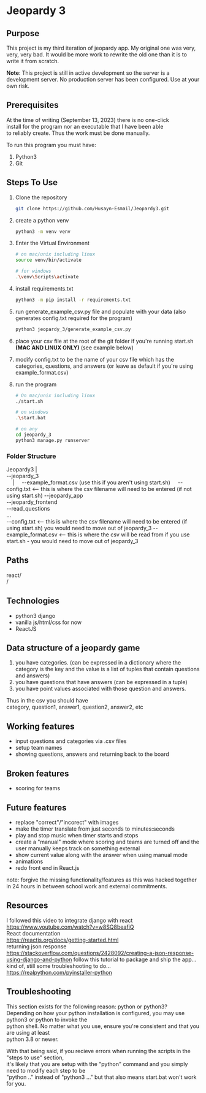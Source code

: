 # Jeopardy 3

## Purpose

This project is my third iteration of jeopardy app. My original one was
very, very, very bad. It would be more work to rewrite the old one than
it is to write it from scratch.

**Note**: This project is still in active development so the server is a development server.
No production server has been configured. Use at your own risk.

## Prerequisites

At the time of writing (September 13, 2023) there is no one-click  
install for the program nor an executable that I have been able  
to reliably create. Thus the work must be done manually.

To run this program you must have:

1. Python3
2. Git

## Steps To Use

1. Clone the repository

   ```bash
   git clone https://github.com/Husayn-Esmail/Jeopardy3.git
   ```

2. create a python venv

   ```bash
   python3 -m venv venv
   ```

3. Enter the Virtual Environment

   ```bash
   # on mac/unix including linux
   source venv/bin/activate

   # for windows
   .\venv\Scripts\activate
   ```

4. install requirements.txt

   ```bash
   python3 -m pip install -r requirements.txt
   ```

5. run generate_example_csv.py file and populate with your data (also generates config.txt required for the program)

   ```bash
   python3 jeopardy_3/generate_example_csv.py
   ```

6. place your csv file at the root of the git folder if you're running start.sh **(MAC AND LINUX ONLY)** (see example below)
7. modify config.txt to be the name of your csv file which has the categories, questions, and answers (or leave as default if you're using example_format.csv)
8. run the program

   ```bash
   # On mac/unix including linux
   ./start.sh

   # on windows
   .\start.bat

   # on any
   cd jeopardy_3
   python3 manage.py runserver
   ```

### Folder Structure

Jeopardy3
|  
--jeopardy_3  
&nbsp;&nbsp;&nbsp;&nbsp;|
&nbsp;&nbsp;&nbsp;&nbsp;--example_format.csv (use this if you aren't using start.sh)
&nbsp;&nbsp;&nbsp;&nbsp;--config.txt <-- this is where the csv filename will need to be entered (if not using start.sh)
--jeopardy_app  
--jeopardy_frontend  
--read_questions  
...  
--config.txt <-- this is where the csv filename will need to be entered (if using start.sh) you would need to move out of jeopardy_3
--example_format.csv <-- this is where the csv will be read from if you use start.sh - you would need to move out of jeopardy_3

## Paths

react/  
/

## Technologies

- python3 django
- vanilla js/html/css for now
- ReactJS

## Data structure of a jeopardy game

1. you have categories. (can be expressed in a dictionary where the category is the key and the value is a list of tuples that contain questions and answers)
2. you have questions that have answers (can be expressed in a tuple)
3. you have point values associated with those question and answers.

Thus in the csv you should have  
category, question1, answer1, question2, answer2, etc

## Working features

- input questions and categories via .csv files
- setup team names
- showing questions, answers and returning back to the board

## Broken features

- scoring for teams

## Future features

- replace "correct"/"incorect" with images
- make the timer translate from just seconds to minutes:seconds
- play and stop music when timer starts and stops
- create a "manual" mode where scoring and teams are turned off and the user manually keeps track on something external
- show current value along with the answer when using manual mode
- animations
- redo front end in React.js

note: forgive the missing functionality/features as this was hacked together  
in 24 hours in between school work and external commitments.

## Resources

I followed this video to integrate django with react  
<https://www.youtube.com/watch?v=w8SQ8beafiQ>  
React documentation  
<https://reactjs.org/docs/getting-started.html>  
returning json response  
<https://stackoverflow.com/questions/2428092/creating-a-json-response-using-django-and-python>
follow this tutorial to package and ship the app... kind of, still some troubleshooting to do...  
<https://realpython.com/pyinstaller-python>

## Troubleshooting

This section exists for the following reason: python or python3?  
Depending on how your python installation is configured, you may use python3 or python to invoke the  
python shell. No matter what you use, ensure you're consistent and that you are using at least  
python 3.8 or newer.

With that being said, if you recieve errors when running the scripts in the "steps to use" section,  
it's likely that you are setup with the "python" command and you simply need to modify each step to be  
"python .." instead of "python3 ..." but that also means start.bat won't work for you.
